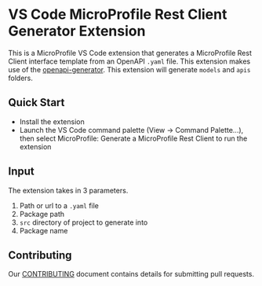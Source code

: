 # VS Code MicroProfile Rest Client Generator Extension
This is a MicroProfile VS Code extension that generates a MicroProfile Rest Client interface template from an OpenAPI `.yaml` file.  This extension makes use of the [openapi-generator](https://github.com/OpenAPITools/openapi-generator).  This extension will generate `models` and `apis` folders.

## Quick Start
- Install the extension
- Launch the VS Code command palette (View -> Command Palette...), then select MicroProfile: Generate a MicroProfile Rest Client to run the extension

## Input
The extension takes in 3 parameters. 
1. Path or url to a `.yaml` file
2. Package path
3. `src` directory of project to generate into
4. Package name



## Contributing
Our [CONTRIBUTING](CONTRIBUTING.md) document contains details for submitting pull requests.